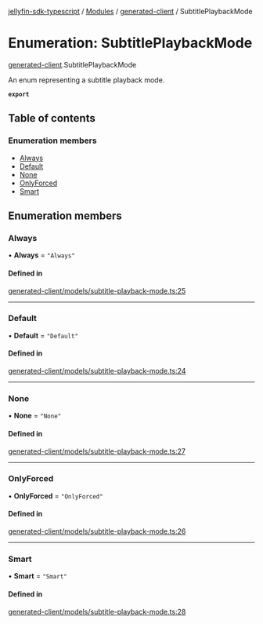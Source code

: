 [jellyfin-sdk-typescript](../README.md) / [Modules](../modules.md) / [generated-client](../modules/generated_client.md) / SubtitlePlaybackMode

# Enumeration: SubtitlePlaybackMode

[generated-client](../modules/generated_client.md).SubtitlePlaybackMode

An enum representing a subtitle playback mode.

**`export`**

## Table of contents

### Enumeration members

- [Always](generated_client.SubtitlePlaybackMode.md#always)
- [Default](generated_client.SubtitlePlaybackMode.md#default)
- [None](generated_client.SubtitlePlaybackMode.md#none)
- [OnlyForced](generated_client.SubtitlePlaybackMode.md#onlyforced)
- [Smart](generated_client.SubtitlePlaybackMode.md#smart)

## Enumeration members

### Always

• **Always** = `"Always"`

#### Defined in

[generated-client/models/subtitle-playback-mode.ts:25](https://github.com/thornbill/jellyfin-sdk-typescript/blob/e430881/src/generated-client/models/subtitle-playback-mode.ts#L25)

___

### Default

• **Default** = `"Default"`

#### Defined in

[generated-client/models/subtitle-playback-mode.ts:24](https://github.com/thornbill/jellyfin-sdk-typescript/blob/e430881/src/generated-client/models/subtitle-playback-mode.ts#L24)

___

### None

• **None** = `"None"`

#### Defined in

[generated-client/models/subtitle-playback-mode.ts:27](https://github.com/thornbill/jellyfin-sdk-typescript/blob/e430881/src/generated-client/models/subtitle-playback-mode.ts#L27)

___

### OnlyForced

• **OnlyForced** = `"OnlyForced"`

#### Defined in

[generated-client/models/subtitle-playback-mode.ts:26](https://github.com/thornbill/jellyfin-sdk-typescript/blob/e430881/src/generated-client/models/subtitle-playback-mode.ts#L26)

___

### Smart

• **Smart** = `"Smart"`

#### Defined in

[generated-client/models/subtitle-playback-mode.ts:28](https://github.com/thornbill/jellyfin-sdk-typescript/blob/e430881/src/generated-client/models/subtitle-playback-mode.ts#L28)
